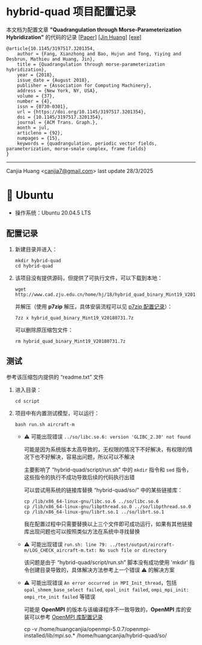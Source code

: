# hybrid-quad 项目配置记录

本文档为配置文章 **"Quadrangulation through Morse-Parameterization Hybridization"** 的代码的记录 [[Paper]](https://dl.acm.org/doi/abs/10.1145/3197517.3201354) [[Jin Huang]](http://www.cad.zju.edu.cn/home/hj/index.xml) [[exe]](http://www.cad.zju.edu.cn/home/hj/18/hybrid_quad_binary_Mint19_V20180731.7z)

```
@article{10.1145/3197517.3201354,
    author = {Fang, Xianzhong and Bao, Hujun and Tong, Yiying and Desbrun, Mathieu and Huang, Jin},
    title = {Quadrangulation through morse-parameterization hybridization},
    year = {2018},
    issue_date = {August 2018},
    publisher = {Association for Computing Machinery},
    address = {New York, NY, USA},
    volume = {37},
    number = {4},
    issn = {0730-0301},
    url = {https://doi.org/10.1145/3197517.3201354},
    doi = {10.1145/3197517.3201354},
    journal = {ACM Trans. Graph.},
    month = jul,
    articleno = {92},
    numpages = {15},
    keywords = {quadrangulation, periodic vector fields, parameterization, morse-smale complex, frame fields}
}
```

---

Canjia Huang <<canjia7@gmail.com>> last update 28/3/2025

# :penguin: Ubuntu

- 操作系统：Ubuntu 20.04.5 LTS

## 配置记录

1. 新建目录并进入：

    ```
    mkdir hybrid-quad
    cd hybrid-quad
    ```

2. 该项目没有提供源码，但提供了可执行文件，可以下载到本地：

    ```
    wget http://www.cad.zju.edu.cn/home/hj/18/hybrid_quad_binary_Mint19_V20180731.7z
    ```

    并解压（使用 **p7zip** 解压，具体安装流程可以见 [p7zip 配置记录](../p7zip/)）：

    ```
    7zz x hybrid_quad_binary_Mint19_V20180731.7z
    ```

    可以删除原压缩包文件：

    ```
    rm hybrid_quad_binary_Mint19_V20180731.7z
    ```

## 测试

参考该压缩包内提供的 “readme.txt” 文件

1. 进入目录：

    ```
    cd script
    ```

2. 项目中有内置测试模型，可以运行：

    ```
    bash run.sh aircraft-m
    ```

    - :warning: 可能出现错误 `../so/libc.so.6: version 'GLIBC_2.30' not found`

        可能是因为系统版本太高导致的，无权限的情况下不好解决，有权限的情况下也不好解决，容易出问题，所以可以不解决

        主要影响了 “hybrid-quad/script/run.sh” 中的 `mkdir` 指令和 `sed` 指令，这些指令的执行不成功导致后续的代码执行出错

        可以尝试用系统的链接库替换 “hybrid-quad/so/” 中的某些链接库：

        ```
        cp /lib/x86_64-linux-gnu/libc.so.6 ../so/libc.so.6
        cp /lib/x86_64-linux-gnu/libpthread.so.0 ../so/libpthread.so.0
        cp /lib/x86_64-linux-gnu/librt.so.1 ../so/librt.so.1
        ```

        我在配置过程中只需要替换以上三个文件即可成功运行，如果有其他链接库出现问题也可以按照类似方法在系统中寻找替换

    - :warning: 可能出现错误 `run.sh: line 79: ../test/output/aircraft-m/LOG_CHECK_aircraft-m.txt: No such file or directory`

        该问题是由于 “hybrid-quad/script/run.sh” 脚本没有成功使用 'mkdir' 指令创建目录导致的，具体解决方法参考上一个错误 :warning: 的解决方案

    - :warning: 可能出现错误 `An error occurred in MPI_Init_thread`，包括 `opal_shmem_base_select failed`, `opal_init failed`, `ompi_mpi_init: ompi_rte_init failed` 等错误

        可能是 **OpenMPI** 的版本与该编译程序不一致导致的，**OpenMPI** 库的安装可以参考 [OpenMPI 库配置记录](../OpenMPI/)








        cp -v /home/huangcanjia/openmpi-5.0.7/openmpi-installed/lib/*mpi*.so.* /home/huangcanjia/hybrid-quad/so/